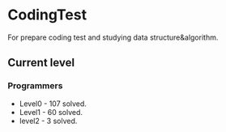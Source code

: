 # CodingTest

For prepare coding test and studying data structure&algorithm.

## Current level

### Programmers

- Level0 - 107 solved.
- Level1 - 60  solved.
- level2 - 3 solved.
